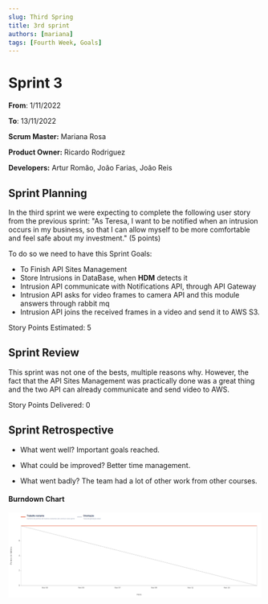 ```yaml
---
slug: Third Spring 
title: 3rd sprint 
authors: [mariana]
tags: [Fourth Week, Goals]
---
```


# Sprint 3

**From**: 1/11/2022

**To**: 13/11/2022

**Scrum Master:** Mariana Rosa

**Product Owner:** Ricardo Rodriguez

**Developers:** Artur Romão, João Farias, João Reis

## Sprint Planning


In the third sprint we were expecting to complete the following user story from the previous sprint: "As Teresa, I want to be notified when an intrusion occurs in my business, so that I can allow myself to be more comfortable and feel safe about my investment." (5 points)

To do so we need to have this Sprint Goals:

* To  Finish API Sites Management
* Store Intrusions in DataBase, when **HDM** detects it
* Intrusion API communicate with Notifications API, through API Gateway
* Intrusion API asks for video frames to camera API and this module answers through rabbit mq
* Intrusion API joins the received frames in a video and send it to AWS S3.



Story Points Estimated: 5



## Sprint Review

This sprint was not one of the bests, multiple reasons why. However, the fact that the API Sites Management was practically done was a great thing and the two API can already communicate and send video to AWS.

Story Points Delivered: 0


## Sprint Retrospective 

 - What went well? Important goals reached.

- What could be improved? Better time management.

- What went badly? The team had a lot of other work from other courses.


#### Burndown Chart
![Burndown Chart of sprint 3](sprint3.png)